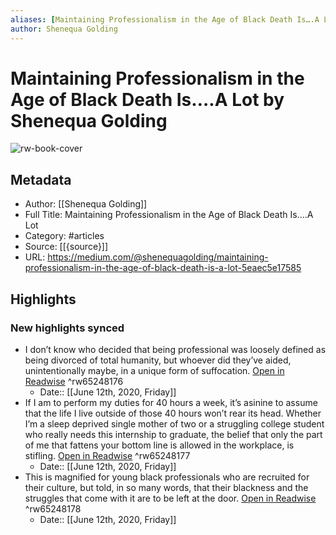 ```yaml
---
aliases: [Maintaining Professionalism in the Age of Black Death Is….A Lot, Maintaining Professionalism in the Age of Black Death Is….A Lot]
author: Shenequa Golding
---
```

# Maintaining Professionalism in the Age of Black Death Is….A Lot by Shenequa Golding

![rw-book-cover](https://readwise-assets.s3.amazonaws.com/static/images/article1.be68295a7e40.png)

## Metadata
- Author: [[Shenequa Golding]]
- Full Title: Maintaining Professionalism in the Age of Black Death Is….A Lot
- Category: #articles
- Source: [[{source}]]
- URL: https://medium.com/@shenequagolding/maintaining-professionalism-in-the-age-of-black-death-is-a-lot-5eaec5e17585

## Highlights
### New highlights synced
- I don’t know who decided that being professional was loosely defined as being divorced of total humanity, but whoever did they’ve aided, unintentionally maybe, in a unique form of suffocation. [Open in Readwise](https://readwise.io/open/65248176) ^rw65248176
    - Date:: [[June 12th, 2020, Friday]]
- If I am to perform my duties for 40 hours a week, it’s asinine to assume that the life I live outside of those 40 hours won’t rear its head. Whether I’m a sleep deprived single mother of two or a struggling college student who really needs this internship to graduate, the belief that only the part of me that fattens your bottom line is allowed in the workplace, is stifling. [Open in Readwise](https://readwise.io/open/65248177) ^rw65248177
    - Date:: [[June 12th, 2020, Friday]]
- This is magnified for young black professionals who are recruited for their culture, but told, in so many words, that their blackness and the struggles that come with it are to be left at the door. [Open in Readwise](https://readwise.io/open/65248178) ^rw65248178
    - Date:: [[June 12th, 2020, Friday]]
